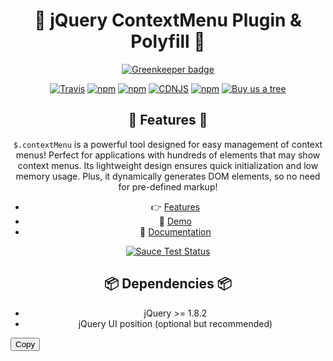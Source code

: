 <div style="text-align: center;">

# 🥳 jQuery ContextMenu Plugin & Polyfill 🎉

[![Greenkeeper badge](https://badges.greenkeeper.io/swisnl/jQuery-contextMenu.svg)](https://greenkeeper.io/)

[![Travis](https://img.shields.io/travis/com/swisnl/jQuery-contextMenu/master.svg?style=flat-square&maxAge=600)](https://app.travis-ci.com/github/swisnl/jQuery-contextMenu) 
[![npm](https://img.shields.io/npm/v/jquery-contextmenu.svg?style=flat-square&maxAge=600)](https://www.npmjs.com/package/jquery-contextmenu) 
[![npm](https://img.shields.io/npm/dm/jquery-contextmenu.svg?style=flat-square&maxAge=600)](https://www.npmjs.com/package/jquery-contextmenu) 
[![CDNJS](https://img.shields.io/cdnjs/v/jquery-contextmenu.svg?style=flat-square&maxAge=600)](https://cdnjs.com/libraries/jquery-contextmenu) 
[![npm](https://img.shields.io/npm/l/jquery-contextmenu.svg?style=flat-square)]() 
[![Buy us a tree](https://img.shields.io/badge/Treeware-%F0%9F%8C%B3-lightgreen.svg?style=flat-square)](https://plant.treeware.earth/swisnl/jQuery-contextMenu)

## 🌟 Features 🌟
`$.contextMenu` is a powerful tool designed for easy management of context menus! Perfect for applications with hundreds of elements that may show context menus. Its lightweight design ensures quick initialization and low memory usage. Plus, it dynamically generates DOM elements, so no need for pre-defined markup! 

- 👉 [Features](http://swisnl.github.io/jQuery-contextMenu/index.html)
- 🎨 [Demo](http://swisnl.github.io/jQuery-contextMenu/demo.html)
- 📖 [Documentation](http://swisnl.github.io/jQuery-contextMenu/docs.html)

[![Sauce Test Status](https://saucelabs.com/browser-matrix/bbrala-contextmenu.svg)](https://saucelabs.com/u/bbrala-contextmenu)

## 📦 Dependencies 📦

* jQuery >= 1.8.2
* jQuery UI position (optional but recommended)

</div>

<button onclick="copyToClipboard()">Copy</button>

<script>
function copyToClipboard() {
    const text = `
<div style="text-align: center;">

# 🥳 jQuery ContextMenu Plugin & Polyfill 🎉

[![Greenkeeper badge](https://badges.greenkeeper.io/swisnl/jQuery-contextMenu.svg)](https://greenkeeper.io/)

[![Travis](https://img.shields.io/travis/com/swisnl/jQuery-contextMenu/master.svg?style=flat-square&maxAge=600)](https://app.travis-ci.com/github/swisnl/jQuery-contextMenu) 
[![npm](https://img.shields.io/npm/v/jquery-contextmenu.svg?style=flat-square&maxAge=600)](https://www.npmjs.com/package/jquery-contextmenu) 
[![npm](https://img.shields.io/npm/dm/jquery-contextmenu.svg?style=flat-square&maxAge=600)](https://www.npmjs.com/package/jquery-contextmenu) 
[![CDNJS](https://img.shields.io/cdnjs/v/jquery-contextmenu.svg?style=flat-square&maxAge=600)](https://cdnjs.com/libraries/jquery-contextmenu) 
[![npm](https://img.shields.io/npm/l/jquery-contextmenu.svg?style=flat-square)]() 
[![Buy us a tree](https://img.shields.io/badge/Treeware-%F0%9F%8C%B3-lightgreen.svg?style=flat-square)](https://plant.treeware.earth/swisnl/jQuery-contextMenu)

## 🌟 Features 🌟
\`$.contextMenu\` is a powerful tool designed for easy management of context menus! Perfect for applications with hundreds of elements that may show context menus. Its lightweight design ensures quick initialization and low memory usage. Plus, it dynamically generates DOM elements, so no need for pre-defined markup! 

- 👉 [Features](http://swisnl.github.io/jQuery-contextMenu/index.html)
- 🎨 [Demo](http://swisnl.githu

## Usage ##

register contextMenu from javascript:

```javascript
$.contextMenu({
    // define which elements trigger this menu
    selector: ".with-cool-menu",
    // define the elements of the menu
    items: {
        foo: {name: "Foo", callback: function(key, opt){ alert("Foo!"); }},
        bar: {name: "Bar", callback: function(key, opt){ alert("Bar!") }}
    }
    // there's more, have a look at the demos and docs...
});
```

have a look at the [demos](http://swisnl.github.io/jQuery-contextMenu/demo.html).

## Version 3.0 beta

Version 3.0 is a restructure of the javascript into something more sane written in ES6. It consolidates all API's so callbacks are better documented and more concise. The basics are still the same, but all callbacks are structured differently.

The goal of this refactor was mostly to make the ContextMenu easier to maintain, and make the API's more consise. It also adds JSdoc comments so the API documentation is generated from the code and it enables code completion.

Check out the [3.x branch](https://github.com/swisnl/jQuery-contextMenu/tree/3.x), or install with `npm install jquery-contextmenu@next`.

## HTML5 Compatibility ##

Firefox 8 implemented contextmenu using the &lt;menuitem&gt; tags for menu-structure. The specs however state that &lt;command&gt; tags should be used for this purpose. $.contextMenu accepts both.

Firefox 8 does not yet fully implement the contextmenu specification ([Ticket #617528](https://bugzilla.mozilla.org/show_bug.cgi?id=617528)). The elements
[a](http://www.whatwg.org/specs/web-apps/current-work/multipage/commands.html#using-the-a-element-to-define-a-command),
[button](http://www.whatwg.org/specs/web-apps/current-work/multipage/commands.html#using-the-button-element-to-define-a-command),
[input](http://www.whatwg.org/specs/web-apps/current-work/multipage/commands.html#using-the-input-element-to-define-a-command) and
[option](http://www.whatwg.org/specs/web-apps/current-work/multipage/commands.html#using-the-option-element-to-define-a-command)
usable as commands are being ignored altogether. It also doesn't (optically) distinguish between checkbox/radio and regular commands ([Bug #705292](https://bugzilla.mozilla.org/show_bug.cgi?id=705292)).

* [contextmenu specs](http://www.w3.org/TR/html5/interactive-elements.html#context-menus)
* [command specs](http://www.whatwg.org/specs/web-apps/current-work/multipage/commands.html)
* [Browser support according to caniuse.com](http://caniuse.com/#search=context%20menu)

Note: While the specs note &lt;option&gt;s to be renderd as regular commands, $.contextMenu will render an actual &lt;select&gt;. import contextMenu from HTML5 &lt;menu&gt;:

```javascript
$.contextMenu("html5");
```

## Interaction Principles

You're (obviously) able to use the context menu with your mouse. Once it is opened, you can also use the keyboard to (fully) navigate it.

* ↑ (up) previous item in list, will skip disabled elements and wrap around
* ↓ (down) next item in, will skip disabled elements and wrap around
* → (right) dive into sub-menu
* ← (left) rise from sub-menu
* ↵ (return) invoke command
* ⇥ (tab) next item or input element, will skip disabled elements and wrap around
* ⇪ ⇥ (shift tab) previous item or input element, will skip disabled elements and wrap around
* ⎋ (escape) close menu
* ⌴ (space) captured and ignore to avoid page scrolling (for consistency with native menus)
* ⇞ (page up) captured and ignore to avoid page scrolling (for consistency with native menus)
* ⇟ (page down) captured and ignore to avoid page scrolling (for consistency with native menus)
* ↖ (home) first item in list, will skip disabled elements
* ↘ (end) last item in list, will skip disabled elements

Besides the obvious, browser also react to alphanumeric key strokes. Hitting <code>r</code> in a context menu will make Firefox (8) reload the page immediately. Chrome selects the option to see infos on the page, Safari selects the option to print the document. Awesome, right? Until trying the same on Windows I did not realize that the browsers were using the access-key for this. I would've preferred typing the first character of something, say "s" for "save" and then iterate through all the commands beginning with s. But that's me - what do I know about UX? Anyways, $.contextMenu now also supports accesskey handling.


## Authors

* [Björn Brala](https://github.com/swisnl)
* [Rodney Rehm](https://github.com/rodneyrehm) (original creator)
* [Christiaan Baartse](https://github.com/christiaan) (single callback per menu)
* [Addy Osmani](https://github.com/addyosmani) (compatibility with native context menu in Firefox 8)


## License

`$.contextMenu` is published under the [MIT license](http://www.opensource.org/licenses/mit-license)

This package is [Treeware](https://treeware.earth). If you use it in production, then we ask that you [**buy the world a tree**](https://plant.treeware.earth/swisnl/jQuery-contextMenu) to thank us for our work. By contributing to the Treeware forest you’ll be creating employment for local families and restoring wildlife habitats.


## Special thanks

Font-Awesome icons used from [encharm/Font-Awesome-SVG-PNG](https://github.com/encharm/Font-Awesome-SVG-PNG).

## SWIS :heart: Open Source

[SWIS][link-swis] is a web agency from Leiden, the Netherlands. We love working with open source software.

[link-swis]: https://www.swis.nl
